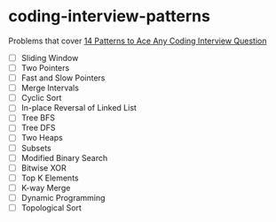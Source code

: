 # coding-interview-patterns

Problems that cover [14 Patterns to Ace Any Coding Interview Question](https://hackernoon.com/14-patterns-to-ace-any-coding-interview-question-c5bb3357f6ed)

- [ ] Sliding Window
- [ ] Two Pointers
- [ ] Fast and Slow Pointers
- [ ] Merge Intervals
- [ ] Cyclic Sort
- [ ] In-place Reversal of Linked List
- [ ] Tree BFS
- [ ] Tree DFS
- [ ] Two Heaps
- [ ] Subsets
- [ ] Modified Binary Search
- [ ] Bitwise XOR
- [ ] Top K Elements
- [ ] K-way Merge
- [ ] Dynamic Programming
- [ ] Topological Sort

